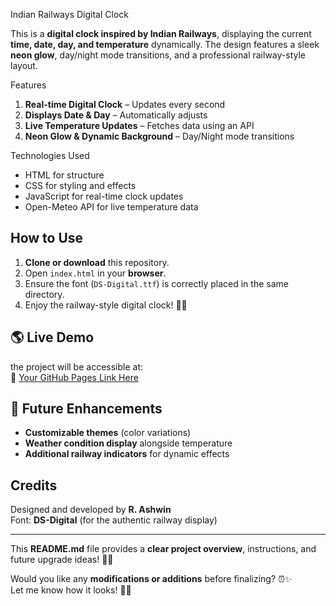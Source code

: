  Indian Railways Digital Clock  

This is a **digital clock inspired by Indian Railways**, displaying the current **time, date, day, and temperature** dynamically. The design features a sleek **neon glow**, day/night mode transitions, and a professional railway-style layout.  

 Features  
1. **Real-time Digital Clock** – Updates every second  
2. **Displays Date & Day** – Automatically adjusts  
3. **Live Temperature Updates** – Fetches data using an API  
4. **Neon Glow & Dynamic Background** – Day/Night mode transitions  

Technologies Used  
- HTML for structure  
- CSS for styling and effects  
- JavaScript for real-time clock updates  
- Open-Meteo API for live temperature data  

## How to Use  
1. **Clone or download** this repository.  
2. Open `index.html` in your **browser**.  
3. Ensure the font (`DS-Digital.ttf`) is correctly placed in the same directory.  
4. Enjoy the railway-style digital clock! 🚆🔥  

## 🌎 Live Demo  
the project will be accessible at:  
🔗 [Your GitHub Pages Link Here](https://yourusername.github.io/railway-clock/)  

## 🚀 Future Enhancements  
- **Customizable themes** (color variations)  
- **Weather condition display** alongside temperature  
- **Additional railway indicators** for dynamic effects  

## Credits  
Designed and developed by **R. Ashwin**   
Font: **DS-Digital** (for the authentic railway display)  

---

This **README.md** file provides a **clear project overview**, instructions, and future upgrade ideas! 🚆🔥  

Would you like any **modifications or additions** before finalizing? ⏰✨  
Let me know how it looks! 🚀🚆
